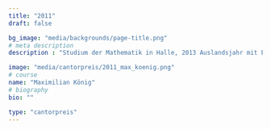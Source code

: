 ```yaml
---
title: "2011"
draft: false

bg_image: "media/backgrounds/page-title.png"
# meta description
description : "Studium der Mathematik in Halle, 2013 Auslandsjahr mit ERASMUS in Montpellier (Südfrankreich)"

image: "media/cantorpreis/2011_max_koenig.png"
# course
name: "Maximilian König"
# biography
bio: ""

type: "cantorpreis"
---
```

